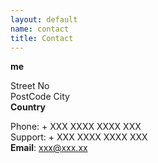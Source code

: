 ```yaml
---
layout: default
name: contact
title: Contact
---
```

**me**  
  
Street No  
PostCode City  
**Country**  
  
Phone: + XXX XXXX XXXX XXX  
Support: + XXX XXXX XXXX XXX  
**Email**: xxx@xxx.xx


